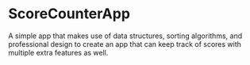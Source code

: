 # ScoreCounterApp
A simple app that makes use of data structures, sorting algorithms, and professional design to create an app that can keep track of scores with multiple extra features as well.

